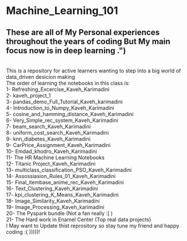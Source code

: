 # Machine_Learning_101
## These are all of My Personal experiences throughout the years of coding But <b>My main focus now is in deep learning .")</b>
<br>
This is a repository for active learners wanting to step into a big world of data_driven desicion making
<br>
The order of learning the notebooks in this class is:
<br>
1- Refreshing_Excercise_Kaveh_Karimadini
<br>
2- kaveh_project_1
<br>
3- pandas_demo_Full_Tutorial_Kaveh_karimadini
<br>
4- Introduction_to_Numpy_Kaveh_Karimadini
<br>
5- cosine_and_hamming_distance_Kaveh_Karimadini
<br>
6- Very_Simple_rec_system_Kaveh_Karimadini
<br>
7- beam_search_Kaveh_Karimadini
<br>
8- uniform_cost_search_Kaveh_Karimadini
<br>
9- knn_diabetes_Kaveh_Karimadini
<br>
9- CarPrice_Assignment_Kaveh_Karimadini
<br>
10- Emdad_khodro_Kaveh_Karimadini
<br>
11- The HR Machine Learning Notebooks
<br>
12- Titanic Project_Kaveh_Karimadini
<br>
13- multiclass_classification_PSO_Kaveh_Karimadini
<br>
14- Assossiasion_Rules_01_Kaveh_Karimadini
<br>
15- Final_itembase_anime_rec_Kaveh_Karimadini
<br>
16- Text_Clustering_Kaveh_Karimadini
<br>
17- kpi_clustering_K_Means_Kaveh_Karimadini
<br>
18- Image_Similarity_Kaveh_Karimadini
<br>
19- Image_Processing_Kaveh_karimadini
<br>
20- The Pyspark bundle (Not a fan really :[ )
<br>
21- The Hard work in Enamel Center (Top real data projects)
<br>
I May want to Update thist reprository so stay tune my friend and happy coding :{ )))))!

